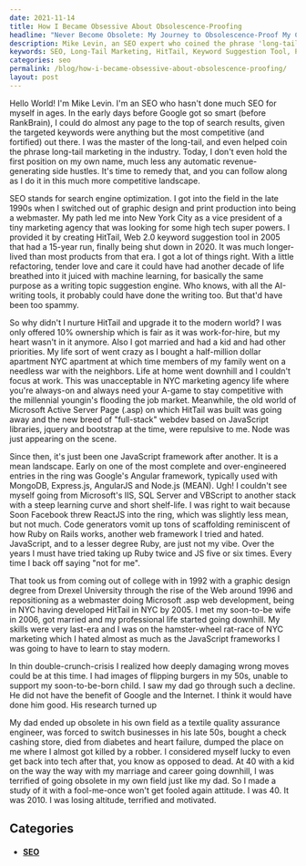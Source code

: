 ```yaml
---
date: 2021-11-14
title: How I Became Obsessive About Obsolescence-Proofing
headline: "Never Become Obsolete: My Journey to Obsolescence-Proof My Career After a Near-Death Experience"
description: Mike Levin, an SEO expert who coined the phrase 'long-tail marketing' in the industry, is determined to stay relevant in his field. After his father's death due to diabetes and heart failure, Mike was nearly killed by a robber, motivating him to study SEO with a 'fool me once won't get fooled again' attitude. With HitTail, a keyword suggestion tool he created in 2005, Mike is determined to stay ahead of the curve and never become obsolete.
keywords: SEO, Long-Tail Marketing, HitTail, Keyword Suggestion Tool, Parent, Diabetes, Heart Failure, Robber, Textile Quality Assurance, Check Cashing Store
categories: seo
permalink: /blog/how-i-became-obsessive-about-obsolescence-proofing/
layout: post
---
```



Hello World! I'm Mike Levin. I'm an SEO who hasn't done much SEO for myself in
ages. In the early days before Google got so smart (before RankBrain), I could
do almost any page to the top of search results, given the targeted keywords
were anything but the most competitive (and fortified) out there. I was the
master of the long-tail, and even helped coin the phrase long-tail marketing in
the industry. Today, I don't even hold the first position on my own name, much
less any automatic revenue-generating side hustles. It's time to remedy that,
and you can follow along as I do it in this much more competitive landscape.

SEO stands for search engine optimization. I got into the field in the late
1990s when I switched out of graphic design and print production into being a
webmaster. My path led me into New York City as a vice president of a tiny
marketing agency that was looking for some high tech super powers. I provided
it by creating HitTail, Web 2.0 keyword suggestion tool in 2005 that had a
15-year run, finally being shut down in 2020. It was much longer-lived than
most products from that era. I got a lot of things right. With a little
refactoring, tender love and care it could have had another decade of life
breathed into it juiced with machine learning, for basically the same purpose
as a writing topic suggestion engine. Who knows, with all the AI-writing tools,
it probably could have done the writing too. But that'd have been too spammy.

So why didn't I nurture HitTail and upgrade it to the modern world? I was only
offered 10% ownership which is fair as it was work-for-hire, but my heart
wasn't in it anymore. Also I got married and had a kid and had other
priorities. My life sort of went crazy as I bought a half-million dollar
apartment NYC apartment at which time members of my family went on a needless
war with the neighbors. Life at home went downhill and I couldn't focus at
work. This was unacceptable in NYC marketing agency life where you're always-on
and always need your A-game to stay competitive with the millennial youngin's
flooding the job market. Meanwhile, the old world of Microsoft Active Server
Page (.asp) on which HitTail was built was going away and the new breed of
"full-stack" webdev based on JavaScript libraries, jquery and bootstrap at the
time, were repulsive to me. Node was just appearing on the scene.

Since then, it's just been one JavaScript framework after another. It is a mean
landscape. Early on one of the most complete and over-engineered entries in the
ring was Google's Angular framework, typically used with MongoDB, Express.js,
AngularJS and Node.js (MEAN). Ugh! I couldn't see myself going from Microsoft's
IIS, SQL Server and VBScript to another stack with a steep learning curve and
short shelf-life. I was right to wait because Soon Facebook threw ReactJS into
the ring, which was slightly less mean, but not much. Code generators vomit up
tons of scaffolding reminiscent of how Ruby on Rails works, another web
framework I tried and hated. JavaScript, and to a lesser degree Ruby, are just
not my vibe. Over the years I must have tried taking up Ruby twice and JS five
or six times. Every time I back off saying "not for me".

That took us from coming out of college with in 1992 with a graphic design
degree from Drexel University through the rise of the Web around 1996 and
repositioning as a webmaster doing Microsoft .asp web development, being in NYC
having developed HitTail in NYC by 2005. I met my soon-to-be wife in 2006, got
married and my professional life started going downhill. My skills were very
last-era and I was on the hamster-wheel rat-race of NYC marketing which I hated
almost as much as the JavaScript frameworks I was going to have to learn to
stay modern.

In thin double-crunch-crisis I realized how deeply damaging wrong moves could
be at this time. I had images of flipping burgers in my 50s, unable to support
my soon-to-be-born child. I saw my dad go through such a decline. He did not
have the benefit of Google and the Internet. I think it would have done him
good.  His research turned up

My dad ended up obsolete in his own field as a textile quality assurance
engineer, was forced to switch businesses in his late 50s, bought a check
cashing store, died from diabetes and heart failure, dumped the place on me
where I almost got killed by a robber. I considered myself lucky to even get
back into tech after that, you know as opposed to dead. At 40 with a kid on the
way the way with my marriage and career going downhill, I was terrified of
going obsolete in my own field just like my dad. So I made a study of it with a
fool-me-once won't get fooled again attitude. I was 40. It was 2010. I was
losing altitude, terrified and motivated.



## Categories

<ul>
<li><h4><a href='/seo/'>SEO</a></h4></li></ul>